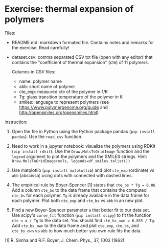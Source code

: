 # Exercise: thermal expansion of polymers

Files:
 - README.md: markdown formated file. Contains notes and remarks for the exercise. Read carefully!
 - dataset.csv: comma separated CSV txt file (open with any editor) that contains the "coefficient of thermal expansion" (cte) of 11 polymers. 
    
    Columns in CSV files: 
    - name: polymer name
    - abb: short name of polymer 
    - cte_exp: measured cte of the polymer in 1/K
    - Tg: glass transition temperature of the polymer in K
    - smiles: language to represent polymers (see https://www.polymergenome.org/guide and http://opensmiles.org/opensmiles.html)

Instruction:

1. Open the file in Python using the Python package pandas (`pip install pandas`). Use the `read_csv` function.

2. Need to work in a jupyter notebook: visualize the polymers using RDKit (`pip install rdkit`). Use the `Draw.MolsToGridImage` function and the `legend` argument to plot the polymers and the SMILES strings. Hint: `Draw.MolsToGridImage(mols, legends=df.smiles.tolist())`

3. Use matplotlib (`pip install matplotlib`) and plot `cte_exp` (ordinate) vs `abb` (abscissa) using dots with connected with dashed lines.

4. The empirical rule by Boyer-Spencer [1] states that `cte_bs * Tg = 0.08`. Add a column `cte_bs` to the data frame that contains the computed `cte_bs` for each polymer. `Tg` is already available in the data frame for each polymer. Plot both `cte_exp` and `cte_bs` vs `abb` in an new plot.

5. Find a new Boyer-Spencer parameter `a` that better fit to our data set. Use scipy's `curve_fit` function (`pip install scipy`) to fit the function `cte = a / Tg` to the data set. You should find `cte_bs_own = 0.035 / Tg`. Add `cte_bs_own` to the data frame and plot `cte_exp`, `cte_bs`, and `cte_bs_own` vs `abb` to how much better you own rule fits the data.



[1] R. Simha and R.F. Boyer, J. Chem. Phys., 37, 1003 (1962)